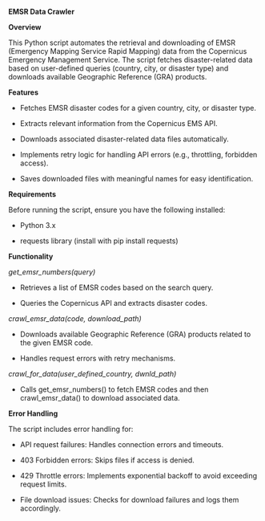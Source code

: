 **EMSR Data Crawler**

**Overview**

This Python script automates the retrieval and downloading of EMSR (Emergency Mapping Service Rapid Mapping) data from the Copernicus Emergency Management Service. The script fetches disaster-related data based on user-defined queries (country, city, or disaster type) and downloads available Geographic Reference (GRA) products.

**Features**

- Fetches EMSR disaster codes for a given country, city, or disaster type.

- Extracts relevant information from the Copernicus EMS API.

- Downloads associated disaster-related data files automatically.

- Implements retry logic for handling API errors (e.g., throttling, forbidden access).

- Saves downloaded files with meaningful names for easy identification.

**Requirements**

Before running the script, ensure you have the following installed:

- Python 3.x

- requests library (install with pip install requests)

**Functionality**

_get_emsr_numbers(query)_

- Retrieves a list of EMSR codes based on the search query.

- Queries the Copernicus API and extracts disaster codes.

_crawl_emsr_data(code, download_path)_

- Downloads available Geographic Reference (GRA) products related to the given EMSR code.

- Handles request errors with retry mechanisms.

_crawl_for_data(user_defined_country, dwnld_path)_

- Calls get_emsr_numbers() to fetch EMSR codes and then crawl_emsr_data() to download associated data.

**Error Handling**

The script includes error handling for:

- API request failures: Handles connection errors and timeouts.

- 403 Forbidden errors: Skips files if access is denied.

- 429 Throttle errors: Implements exponential backoff to avoid exceeding request limits.

- File download issues: Checks for download failures and logs them accordingly.
